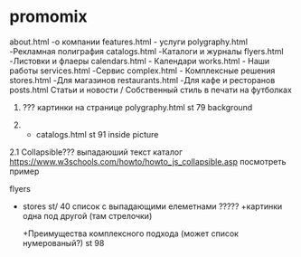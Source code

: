 # promomix

about.html -о компании
features.html - услуги
polygraphy.html -Рекламная полиграфия
catalogs.html -Каталоги и журналы
flyers.html -Листовки и флаеры
calendars.html - Календари
works.html - Наши работы
services.html -Сервис
complex.html - Комплексные решения
stores.html -Для магазинов
restaurants.html -Для кафе и ресторанов
posts.html Статьи и новости / Собственный стиль в печати на футболках

1. ??? картинки на странице polygraphy.html st 79 background

2. - catalogs.html st 91 inside picture

2.1 Collapsible??? выпадаюший текст каталог
https://www.w3schools.com/howto/howto_js_collapsible.asp посмотреть пример

flyers

- stores st/ 40 список с выпадающими елеметнами ?????
  +картинки одна под другой (там стрелочки)

  +Преимущества комплексного подхода (может список нумерованый?) st 98
